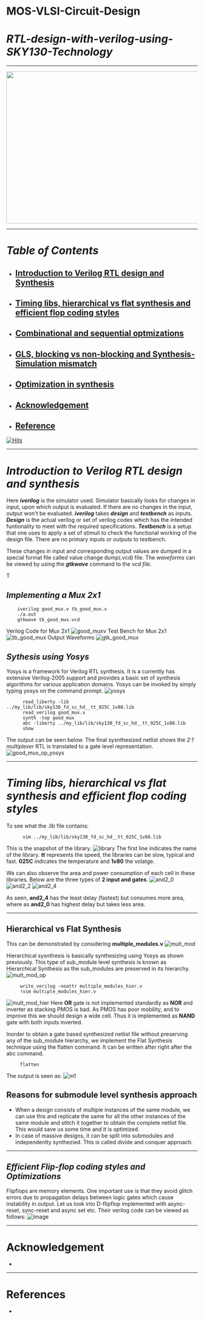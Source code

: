 # MOS-VLSI-Circuit-Design
# ***_RTL-design-with-verilog-using-SKY130-Technology_***

***
<p align="center">
<img src="https://user-images.githubusercontent.com/54993262/119881189-a1ebc380-bf4a-11eb-9bdf-6cc93bbcf1bd.png" width="600" height="400">
</p>

***

# **_Table of Contents_**

* ## [Introduction to Verilog RTL design and Synthesis](https://github.com/Pramod-Krishna/RTL-design-with-verilog-using-SKY130-Technology#introduction-to-verilog-rtl-design-and-synthesis-1)

* ## [Timing libs, hierarchical vs flat synthesis and efficient flop coding styles](https://github.com/Pramod-Krishna/RTL-design-with-verilog-using-SKY130-Technology#timing-libs-hierarchical-vs-flat-synthesis-and-efficient-flop-coding-styles-1)

* ## [Combinational and sequential optmizations](https://github.com/Pramod-Krishna/RTL-design-with-verilog-using-SKY130-Technology#combinational-and-sequential-optmizations-1)

* ## [GLS, blocking vs non-blocking and Synthesis-Simulation mismatch](https://github.com/Pramod-Krishna/RTL-design-with-verilog-using-SKY130-Technology#gls-blocking-vs-non-blocking-and-synthesis-simulation-mismatch-1)

* ## [Optimization in synthesis](https://github.com/Pramod-Krishna/RTL-design-with-verilog-using-SKY130-Technology#optimization-in-synthesis-1)
* ## [Acknowledgement](https://github.com/Pramod-Krishna/RTL-design-with-verilog-using-SKY130-Technology#acknowledgement)
* ## [Reference](https://github.com/Pramod-Krishna/RTL-design-with-verilog-using-SKY130-Technology#references)
[![Hits](https://hits.seeyoufarm.com/api/count/incr/badge.svg?url=https%3A%2F%2Fgithub.com%2FPramod-Krishna%2FRTL-design-with-verilog-using-SKY130-Technology&count_bg=%233DC843&title_bg=%23555555&icon=&icon_color=%23E7E7E7&title=visitors&edge_flat=true)](https://hits.seeyoufarm.com)

***

# **_Introduction to Verilog RTL design and synthesis_**
Here **_iverilog_** is the simulator used. Simulator basically looks for changes in input, upon which output is evaluated. If there are no changes in the input, output won't be evaluated. **_iverilog_** takes **_design_** and **_testbench_** as inputs. **_Design_** is the actual verilog or set of verilog codes which has the intended funtionality to meet with the required specifications. **_Testbench_** is a setup that one uses to apply a set of stimuli to check the functional working of the design file. There are no primary inputs or outputs to testbench. 

These changes in input and corresponding output values are dumped in a special format file called value change dump(.vcd) file. The _waveforms_ can be viewed by using the **_gtkwave_** command to the _vcd file_.  

T

 

## _Implementing a Mux 2x1_


```
    iverilog good_mux.v tb_good_mux.v
    ./a.out
    gtkwave tb_good_mux.vcd
```
Verilog Code for Mux 2x1
![good_muxv](https://user-images.githubusercontent.com/54993262/120067755-03bb4300-c09b-11eb-9509-60ef05055bd5.JPG)
Test Bench for Mux 2x1
![tb_good_mux](https://user-images.githubusercontent.com/54993262/120067768-0fa70500-c09b-11eb-9472-50a334237857.JPG)
Output Waveforms
![gtk_good_mux](https://user-images.githubusercontent.com/54993262/120067779-1b92c700-c09b-11eb-81f8-c964f51609e8.JPG)


## _Sythesis using Yosys_
Yosys is a framework for Verilog RTL synthesis. It is a currently has extensive Verilog-2005 support and provides a basic set of synthesis algorithms for various application domains. Yosys can be invoked by simply typing yosys on the command prompt.
![yosys](https://user-images.githubusercontent.com/54993262/120067982-00748700-c09c-11eb-867c-1271acfc1af5.JPG)

```
      read_liberty -lib ../my_lib/lib/sky130_fd_sc_hd__tt_025C_1v80.lib
      read_verilog good_mux.v
      synth -top good_mux
      abc -liberty ../my_lib/lib/sky130_fd_sc_hd__tt_025C_1v80.lib
      show
```
The output can be seen below. The final sysnthesized netlist shows the _2:1 multiplexer_ RTL is translated to a gate level representation.
![good_mux_op_yosys](https://user-images.githubusercontent.com/54993262/120068133-c5bf1e80-c09c-11eb-8390-40ed07650a5c.JPG)

***

# _Timing libs, hierarchical vs flat synthesis and efficient flop coding styles_

To see what the .lib file contains:
``` 
      vim ../my_lib/lib/sky130_fd_sc_hd__tt_025C_1v80.lib 
```
This is the snapshot of the library.
![library](https://user-images.githubusercontent.com/54993262/120071322-60732980-c0ac-11eb-9e2f-a13b70f633f3.JPG)
The first line indicates the name of the library. **_tt_** represents the speed, the libraries can be slow, typical and fast. **__025C__** indicates the temperature and **__1v80__** the volatge.

We can also observe the area and power consumption of each cell in these libraries. 
Below are the three types of __2 input and gates__.
![and2_0](https://user-images.githubusercontent.com/54993262/120076152-c74f0d80-c0c1-11eb-90f2-efc5ef27f98e.JPG)
![and2_2](https://user-images.githubusercontent.com/54993262/120076154-c9b16780-c0c1-11eb-9e8d-576ad7a30a43.JPG)
![and2_4](https://user-images.githubusercontent.com/54993262/120076157-cc13c180-c0c1-11eb-9382-ad1cf6328864.JPG)

As seen, __and2_4__ has the least delay (fastest) but consumes more area, where as __and2_0__ has highest delay but takes less area.

*** 
## Hierarchical vs Flat Synthesis
This can be demonstrated by considering __multiple_modules.v__
![mult_mod](https://user-images.githubusercontent.com/54993262/120076437-26615200-c0c3-11eb-80ac-0f00c91193be.JPG)

Hierarchical sysnthesis is basically synthesizing using Yosys as shown previously. This type of sub_module level synthesis is known as Hierarchical Synthesis as the sub_modules are preserved in its hierarchy.
![mult_mod_op](https://user-images.githubusercontent.com/54993262/120076610-09794e80-c0c4-11eb-86a1-e74aa302da61.JPG)

```  
     write_verilog -noattr multiple_modules_hier.v
     !vim multiple_modules_hier.v
```
![mult_mod_hier](https://user-images.githubusercontent.com/54993262/120076955-a38dc680-c0c5-11eb-80f6-7fc831bbc987.JPG)
Here __OR__ gate is not implemented standardly as __NOR__ and inverter as stacking PMOS is bad. As PMOS has poor mobility, and to improve this we should design a wide cell. Thus it is implemented as __NAND__ gate with both inputs inverted. 

Inorder to obtain a gate based synthesized netlist file without preserving any of the sub_module hierarchy, we implement the Flat Synthesis technique using the flatten command. It can be written after right after the abc command.

```
     flatten
```
The output is seen as:
![m1](https://user-images.githubusercontent.com/54993262/120077296-6aeeec80-c0c7-11eb-840a-8d557124a0e3.JPG)

## Reasons for submodule level synthesis approach 
* When a design consists of multiple instances of the same module, we can use this and replicate the same for all the other instances of the same module and stitch it together to obtain the complete netlist file. This would save us some time and it is optimized.
* In case of massive designs, it can be split into submodules and independenlty synthezied. This is called divide and conquer approach.

***
## _Efficient Flip-flop coding styles and Optimizations_
Flipflops are memory elements. One important use is that they avoid glitch errors due to propagation delays between logic gates which cause instability in output. Let us look into D-flipflop implemented with async-reset, sync-reset and async set etc. Their verilog code can be viewed as follows:
![image](https://user-images.githubusercontent.com/54993262/120078360-cbccf380-c0cc-11eb-9eba-068f8c69586f.png)

***

# Acknowledgement
* 

***

# References
* 
